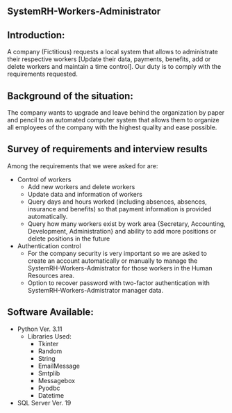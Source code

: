 ## SystemRH-Workers-Administrator
## Introduction:
A company (Fictitious) requests a local system that allows to administrate their respective workers [Update their data, payments, benefits, add or delete workers and maintain a time control]. Our duty is to comply with the requirements requested.
## Background of the situation:
The company wants to upgrade and leave behind the organization by paper and pencil to an automated computer system that allows them to organize all employees of the company with the highest quality and ease possible.
## Survey of requirements and interview results
Among the requirements that we were asked for are:
- Control of workers
  - Add new workers and delete workers
  - Update data and information of workers
  - Query days and hours worked (including absences, absences, insurance and benefits) so that payment information is provided automatically. 
  - Query how many workers exist by work area {Secretary, Accounting, Development, Administration} and ability to add more positions or delete positions in the future
- Authentication control
  - For the company security is very important so we are asked to create an account automatically or manually to manage the SystemRH-Workers-Admistrator for those workers in the Human Resources area.
  - Option to recover password with two-factor authentication with SystemRH-Workers-Admistrator manager data.
## Software Available:
- Python Ver. 3.11
  - Libraries Used:
    - Tkinter
    - Random
    - String
    - EmailMessage
    - Smtplib
    - Messagebox
    - Pyodbc
    - Datetime
- SQL Server Ver. 19
